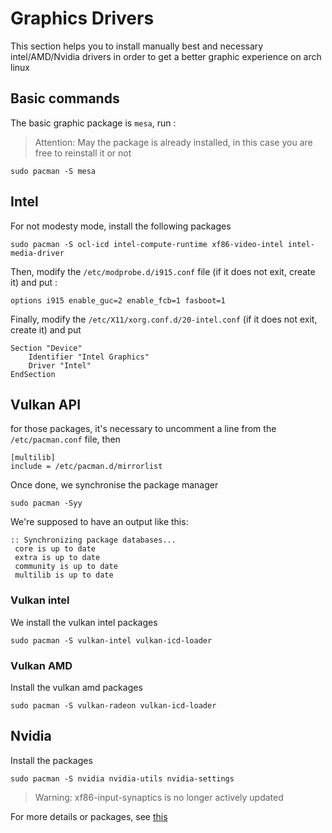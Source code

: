 # Graphics Drivers
This section helps you to install manually best and necessary intel/AMD/Nvidia drivers in order to get a better graphic experience on arch linux

## Basic commands
The basic graphic package is ```mesa```, run :
> Attention: May the package is already installed, in this case you are free to reinstall it or not
```
sudo pacman -S mesa
```

## Intel
For not modesty mode, install the following packages
```
sudo pacman -S ocl-icd intel-compute-runtime xf86-video-intel intel-media-driver 
```
Then, modify the ```/etc/modprobe.d/i915.conf``` file (if it does not exit, create it) and put :
```
options i915 enable_guc=2 enable_fcb=1 fasboot=1
```
Finally, modify the ```/etc/X11/xorg.conf.d/20-intel.conf``` (if it does not exit, create it) and put
```
Section "Device"
	Identifier "Intel Graphics"
	Driver "Intel"
EndSection
```


## Vulkan API
for those packages, it's necessary to uncomment a line from the ```/etc/pacman.conf``` file, then
```
[multilib]
include = /etc/pacman.d/mirrorlist
```
Once done, we synchronise the package manager
```
sudo pacman -Syy
```
We're supposed to have an output like this:
```
:: Synchronizing package databases...
 core is up to date
 extra is up to date
 community is up to date
 multilib is up to date
```

### Vulkan intel
We install the vulkan intel packages
```
sudo pacman -S vulkan-intel vulkan-icd-loader
```

### Vulkan AMD
Install the vulkan amd packages
```
sudo pacman -S vulkan-radeon vulkan-icd-loader
```

## Nvidia

Install the packages
```
sudo pacman -S nvidia nvidia-utils nvidia-settings
```

> Warning: xf86-input-synaptics is no longer actively updated

For more details or packages, see [this](https://archlinux.org/groups/x86_64/xorg-drivers/)
